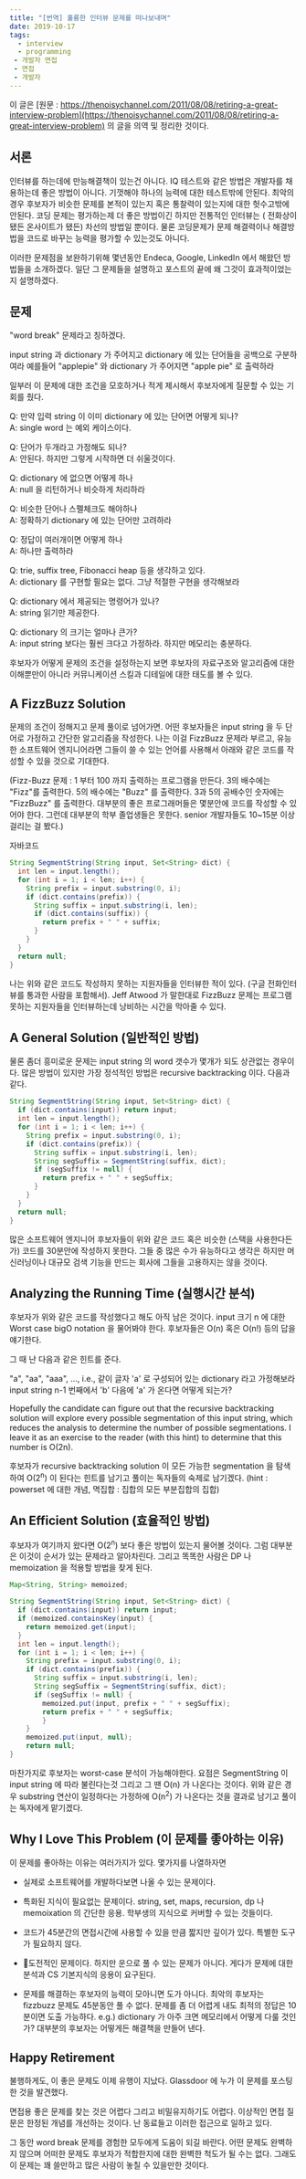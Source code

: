 ```yaml
---
title: "[번역] 훌륭한 인터뷰 문제를 떠나보내며"
date: 2019-10-17
tags:
  - interview
  - programming
 - 개발자 면접
 - 면접
 - 개발자
---
```


이 글은 
[원문 : https://thenoisychannel.com/2011/08/08/retiring-a-great-interview-problem](https://thenoisychannel.com/2011/08/08/retiring-a-great-interview-problem) 의 글을 의역 및 정리한 것이다. 

## 서론

인터뷰를 하는데에 만능해결책이 있는건 아니다. IQ 테스트와 같은 방법은 개발자를 채용하는데 좋은 방법이 아니다. 기껏해야 하나의 능력에 대한 테스트밖에 안된다. 최악의 경우 후보자가 비슷한 문제를 본적이 있는지 혹은 통찰력이 있는지에 대한 헛수고밖에 안된다. 코딩 문제는 평가하는제 더 좋은 방법이긴 하지만 전통적인 인터뷰는 ( 전화상이 됐든 온사이트가 됐든) 차선의 방법일 뿐이다. 물론 코딩문제가 문제 해결력이나 해결방법을 코드로 바꾸는 능력을 평가할 수 있는것도 아니다.

이러한 문제점을 보완하기위해 몇년동안 Endeca, Google, LinkedIn 에서 해왔던 방법들을 소개하겠다. 일단 그 문제들을 설명하고 포스트의 끝에 왜 그것이 효과적이었는지 설명하겠다.


## 문제

"word break" 문제라고 칭하겠다.

input string 과 dictionary 가 주어지고
dictionary 에 있는 단어들을 공백으로 구분하여라
예를들어 "applepie" 와 dictionary 가 주어지면 "apple pie" 로 출력하라

일부러 이 문제에 대한 조건을 모호하거나 적게 제시해서 후보자에게 질문할 수 있는 기회를 줬다.



Q: 만약 입력 string 이 이미 dictionary 에 있는 단어면 어떻게 되나? </br>
A: single word 는 예외 케이스이다.  

Q: 단어가 두개라고 가정해도 되나? </br>
A: 안된다. 하지만 그렇게 시작하면 더 쉬울것이다.

Q: dictionary 에 없으면 어떻게 하나 </br>
A: null 을 리턴하거나 비슷하게 처리하라

Q: 비슷한 단어나 스펠체크도 해야하나 </br>
A: 정확하기 dictionary 에 있는 단어만 고려하라

Q: 정답이 여러개이면 어떻게 하나 </br>
A: 하나만 출력하라

Q: trie, suffix tree, Fibonacci heap 등을 생각하고 있다. </br>
A: dictionary 를 구현할 필요는 없다. 그냥 적절한 구현을 생각해보라

Q: dictionary 에서 제공되는 명령어가 있나? </br>
A: string 읽기만 제공한다.

Q: dictionary 의 크기는 얼마나 큰가? </br>
A: input string 보다는 훨씬 크다고 가정하라. 하지만 메모리는 충분하다.

후보자가 어떻게 문제의 조건을 설정하는지 보면 후보자의 자료구조와 알고리즘에 대한 이해뿐만이 아니라 커뮤니케이션 스킬과 디테일에 대한 태도를 볼 수 있다. 

## A FizzBuzz Solution

문제의 조건이 정해지고 문제 풀이로 넘어가면. 어떤 후보자들은 input string 을 두 단어로 가정하고 간단한 알고리즘을 작성한다. 나는 이걸 FizzBuzz 문제라 부르고, 유능한 소프트웨어 엔지니어라면 그들이 쓸 수 있는 언어를 사용해서 아래와 같은 코드를 작성할 수 있을 것으로 기대한다.

(Fizz-Buzz 문제 : 
1 부터 100 까지 출력하는 프로그램을 만든다. 3의 배수에는 "Fizz"를 출력한다. 5의 배수에는 "Buzz" 를 출력한다.  3과 5의 공배수인 숫자에는 "FizzBuzz" 를 출력한다.
대부분의 좋은 프로그래머들은 몇분안에 코드를 작성할 수 있어야 한다. 그런데 대부분의 학부 졸업생들은 못한다. senior 개발자들도 10~15분 이상걸리는 걸 봤다.)

자바코드
```java
String SegmentString(String input, Set<String> dict) {
  int len = input.length();
  for (int i = 1; i < len; i++) {
    String prefix = input.substring(0, i);
    if (dict.contains(prefix)) {
      String suffix = input.substring(i, len);
      if (dict.contains(suffix)) {
        return prefix + " " + suffix;
      }
    }
  }
  return null;
}
```

나는 위와 같은 코드도 작성하지 못하는 지원자들을 인터뷰한 적이 있다. (구글 전화인터뷰를 통과한 사람을 포함해서). Jeff Atwood 가 말한대로 FizzBuzz 문제는 프로그램 못하는 지원자들을 인터뷰하는데 낭비하는 시간을 막아줄 수 있다.


## A General Solution (일반적인 방법)

물론 좀더 흥미로운 문제는 input string 의 word 갯수가 몇개가 되도 상관없는 경우이다. 많은 방법이 있지만 가장 정석적인 방법은 recursive backtracking 이다. 다음과 같다.

```java
String SegmentString(String input, Set<String> dict) {
  if (dict.contains(input)) return input;
  int len = input.length();
  for (int i = 1; i < len; i++) {
    String prefix = input.substring(0, i);
    if (dict.contains(prefix)) {
      String suffix = input.substring(i, len);
      String segSuffix = SegmentString(suffix, dict);
      if (segSuffix != null) {
        return prefix + " " + segSuffix;
      }
    }
  }
  return null;
}
```

많은 소프트웨어 엔지니어 후보자들이 위와 같은 코드 혹은 비슷한 (스택을 사용한다든가) 코드를 30분안에 작성하지 못한다. 그들 중 많은 수가 유능하다고 생각은 하지만 머신러닝이나 대규모 검색 기능을 만드는 회사에 그들을 고용하지는 않을 것이다.


## Analyzing the Running Time (실행시간 분석)

후보자가 위와 같은 코드를 작성했다고 해도 아직 남은 것이다. input 크기 n 에 대한 Worst case bigO notation 을 물어봐야 한다. 후보자들은 O(n) 혹은 O(n!) 등의 답을 얘기한다.

그 때 난 다음과 같은 힌트를 준다.

"a", "aa", "aaa", ..., i.e., 같이 글자 'a' 로 구성되어 있는 dictionary 라고 가정해보라 input string n-1 번째에서 'b' 다음에 'a' 가 온다면 어떻게 되는가?

Hopefully the candidate can figure out that the recursive backtracking solution will explore every possible segmentation of this input string, which reduces the analysis to determine the number of possible segmentations. I leave it as an exercise to the reader (with this hint) to determine that this number is O(2n).

후보자가 recursive backtracking solution 이 모든 가능한 segmentation 을 탐색하여 O(2<sup>n</sup>) 이 된다는 힌트를 남기고 풀이는 독자들의 숙제로 남기겠다. (hint : powerset 에 대한 개념, 멱집합 : 집합의 모든 부분집합의 집합)

## An Efficient Solution (효율적인 방법)


후보자가 여기까지 왔다면 O(2<sup>n</sup>) 보다 좋은 방법이 있는지 물어볼 것이다. 그럼 대부분은 이것이 순서가 있는 문제라고 알아차린다. 그리고 똑똑한 사람은 DP 나 memoization 을 적용할 방법을 찾게 된다. 

```java
Map<String, String> memoized;

String SegmentString(String input, Set<String> dict) {
  if (dict.contains(input)) return input;
  if (memoized.containsKey(input) {
    return memoized.get(input);
  }
  int len = input.length();
  for (int i = 1; i < len; i++) {
    String prefix = input.substring(0, i);
    if (dict.contains(prefix)) {
      String suffix = input.substring(i, len);
      String segSuffix = SegmentString(suffix, dict);
      if (segSuffix != null) {
        memoized.put(input, prefix + " " + segSuffix);
        return prefix + " " + segSuffix;
		}
	}
	memoized.put(input, null);
	return null;
}
```


마찬가지로 후보자는 worst-case 분석이 가능해야한다. 요점은 SegmentString 이 input string 에 따라 불린다는것 그리고 그 땐 O(n) 가 나온다는 것이다. 위와 같은 경우 substring 연산이 일정하다는 가정하에 O(n<sup>2</sup>) 가 나온다는 것을 결과로 남기고 풀이는 독자에게 맡기겠다. 


## Why I Love This Problem (이 문제를 좋아하는 이유)

이 문제를 좋아하는 이유는 여러가지가 있다. 몇가지를 나열하자면

- 실제로 소프트웨어를 개발하다보면 나올 수 있는 문제이다. 

- 특화된 지식이 필요없는 문제이다. string, set, maps, recursion, dp 나 memoixation 의 간단한 응용. 학부생의 지식으로 커버할 수 있는 것들이다. 

- 코드가 45분간의 면접시간에 사용할 수 있을 만큼 짧지만 깊이가 있다. 특별한 도구가 필요하지 않다.

- 도전적인 문제이다. 하지만 운으로 풀 수 있는 문제가 아니다. 게다가 문제에 대한 분석과 CS 기본지식의 응용이 요구된다. 

- 문제를 해결하는 후보자의 능력이 모아니면 도가 아니다. 최악의 후보자는 fizzbuzz 문제도 45분동안 풀 수 없다. 문제를 좀 더 어렵게 내도 최적의 정답은 10분이면 도출 가능하다. e.g.) dictionary 가 아주 크면 메모리에서 어떻게 다룰 것인가? 대부분의 후보자는 어떻게든 해결책을 만들어 낸다. 


## Happy Retirement 

불행하게도, 이 좋은 문제도 이제 유행이 지났다. Glassdoor 에 누가 이 문제를 포스팅한 것을 발견했다. 

면접용 좋은 문제를 찾는 것은 어렵다 그리고 비밀유지하기도 어렵다. 이상적인 면접 질문은 한정된 개념를 개선하는 것이다. 난 동료들고 이러한 접근으로 일하고 있다. 

그 동안 word break 문제를 경험한 모두에게 도움이 되길 바란다. 어떤 문제도 완벽하지 않으며 어떠한 문제도 후보자가 적합한지에 대한 완벽한 척도가 될 수는 없다. 그래도 이 문제는 꽤 쓸만하고 많은 사람이 놓칠 수 있을만한 것이다. 



